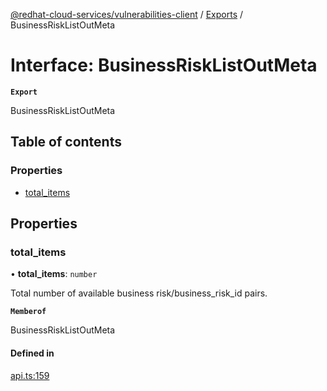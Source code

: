 [@redhat-cloud-services/vulnerabilities-client](../README.md) / [Exports](../modules.md) / BusinessRiskListOutMeta

# Interface: BusinessRiskListOutMeta

**`Export`**

BusinessRiskListOutMeta

## Table of contents

### Properties

- [total\_items](BusinessRiskListOutMeta.md#total_items)

## Properties

### total\_items

• **total\_items**: `number`

Total number of available business risk/business_risk_id pairs.

**`Memberof`**

BusinessRiskListOutMeta

#### Defined in

[api.ts:159](https://github.com/RedHatInsights/javascript-clients/blob/main/packages/vulnerabilities/git-api/api.ts#L159)
